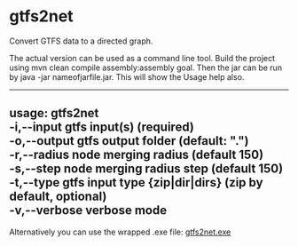 # gtfs2net
Convert GTFS data to a directed graph.

The actual version can be used as a command line tool. Build the project using mvn clean compile assembly:assembly goal.
Then the jar can be run by java -jar nameofjarfile.jar.
This will show the Usage help also.

-----------------------------------------
usage: gtfs2net <br>
-i,--input     gtfs input(s) (required)<br>
-o,--output    gtfs output folder (default: ".")<br>
-r,--radius    node merging radius (default 150)<br>
-s,--step      node merging radius step (default 150)<br>
-t,--type      gtfs input type {zip|dir|dirs} (zip by default, optional)<br>
-v,--verbose   verbose mode
-----------------------------------------

Alternatively you can use the wrapped .exe file:
[gtfs2net.exe](https://github.com/kocsisger/gtfs2net/raw/main/gtfs2net.exe)

